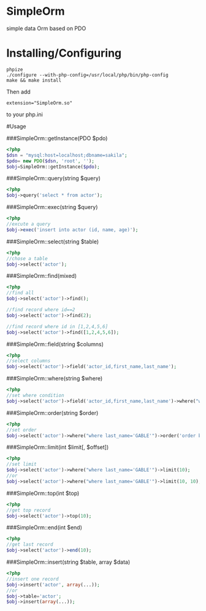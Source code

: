 SimpleOrm
=========

simple data Orm based on PDO

# Installing/Configuring
```
phpize
./configure --with-php-config=/usr/local/php/bin/php-config
make && make install
```
Then add
```
extension="SimpleOrm.so"
```
to your php.ini

#Usage

###SimpleOrm::getInstance(PDO $pdo)
```php
<?php
$dsn = "mysql:host=localhost;dbname=sakila";
$pdo= new PDO($dsn, 'root', '');
$obj=SimpleOrm::getInstance($pdo);
```
###SimpleOrm::query(string $query)
```php
<?php
$obj->query('select * from actor');
```

###SimpleOrm::exec(string $query)
```php
<?php
//excute a query
$obj->exec('insert into actor (id, name, age)');
```

###SimpleOrm::select(string $table)
```php
<?php
//chose a table
$obj->select('actor');
```

###SimpleOrm::find(mixed)
```php
<?php
//find all
$obj->select('actor')->find();

//find record where id==2
$obj->select('actor')->find(2);

//find record where id in [1,2,4,5,6]
$obj->select('actor')->find([1,2,4,5,6]);
```

###SimpleOrm::field(string $columns)
```php
<?php
//select columns 
$obj->select('actor')->field('actor_id,first_name,last_name');
```

###SimpleOrm::where(string $where)
```php
<?php
//set where condition 
$obj->select('actor')->field('actor_id,first_name,last_name')->where("where last_name='GABLE'");
```

###SimpleOrm::order(string $order)
```php
<?php
//set order 
$obj->select('actor')->where("where last_name='GABLE'")->order('order by first_name desc');
```

###SimpleOrm::limit(int $limit[, $offset])
```php
<?php
//set limit 
$obj->select('actor')->where("where last_name='GABLE'")->limit(10);
//or
$obj->select('actor')->where("where last_name='GABLE'")->limit(10, 10);
```

###SimpleOrm::top(int $top)
```php
<?php
//get top record
$obj->select('actor')->top(10);
```

###SimpleOrm::end(int $end)
```php
<?php
//get last record
$obj->select('actor')->end(10);
```

###SimpleOrm::insert(string $table, array $data)
```php
<?php
//insert one record
$obj->insert('actor', array(...));
//or
$obj->table='actor';
$obj->insert(array(...));
```
